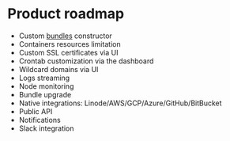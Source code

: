 # Product roadmap

* Custom [bundles](../bundles/README.md) constructor
* Containers resources limitation
* Custom SSL certificates via UI
* Crontab customization via the dashboard
* Wildcard domains via UI 
* Logs streaming
* Node monitoring
* Bundle upgrade
* Native integrations: Linode/AWS/GCP/Azure/GitHub/BitBucket
* Public API
* Notifications
* Slack integration
